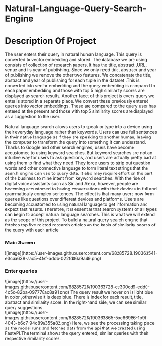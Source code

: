# Natural-Language-Query-Search-Engine
<h1>Description Of Project</h1>
The user enters their query in natural human language. This query is converted to vector
embedding and stored.
The database we are using consists of collection of research papers. It has the title, abstract
,URL, venue and its year of publishing.
Since we only need title, abstract and year of publishing we remove the other two features.
We concatenate the title, abstract and year of publishing for each tuple in the dataset .This
is converted into vector embedding and the query embedding is compared to each paper
embedding and those with top 5 high similarity scores are displayed as search results.
Another facet of this project is every query we enter is stored in a separate place. We
convert these previously entered queries into vector embeddings. These are compared to
the query user has entered at the present and those with top 5 similarity scores are
displayed as a suggestion to the user.
<br><br>
Natural language search allows users to speak or type into a device using their everyday
language rather than keywords. Users can use full sentences in their native language as if
they are speaking to another human, leaving the computer to transform the query into
something it can understand. Thanks to Google and other search engines, users have
become accustomed to using keyword searches. But keyword searches are not an intuitive
way for users to ask questions, and users are actually pretty bad at using them to find what
they need. They force users to strip out question words and other connective language to
form literal text strings that the search engine can use to query data. It also may require
effort on the part of the business to mine intent from keyword searches.
With the rise of digital voice assistants such as Siri and Alexa, however, people are becoming
accustomed to having conversations with their devices in full and grammatically complex
sentences. The effect is that many users now form queries like questions over different devices and
platforms. Users are becoming accustomed to using natural language to get information and expect
fast results. Therefore, it is essential that search systems of all types can begin to accept natural
language searches.
This is what we will extend as the scope of this project. To build a natural query search engine that
fetches top five related research articles on the basis of similarity scores of the query with each
article.
<h3>Main Screen </h3>
![image](https://user-images.githubusercontent.com/68285728/190363541-e3caa638-aac5-4fef-addb-022fd86a9a49.png)
<h3>Enter queries</h3>
![image](https://user-images.githubusercontent.com/68285728/190363728-ce300cd9-edd0-4c5d-82ba-097778ac8a91.png)
The query result we hover on is light blue in color ,otherwise it is deep blue.
There is index for each result, title, abstract and similarity score.
In the right-hand side, we can see similar query suggestions.
<br>
![image](https://user-images.githubusercontent.com/68285728/190363865-5bc66986-1b9f-4043-b6c7-94c89a355a82.png)
Here, we see the processing taking place as the model runs and fetches data from the api
that we created using FastAPI.The terminal shows the query entered, similar queries with
their respective similarity scores.

